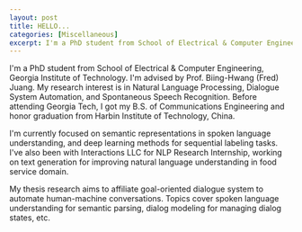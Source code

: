 ```yaml
---
layout: post
title: HELLO...
categories: [Miscellaneous]
excerpt: I'm a PhD student from School of Electrical & Computer Engineering, Georgia Institute of Technology. I'm advised by Prof. Biing-Hwang (Fred) Juang. My research interest is in Natural Language Processing, Dialogue System Automation, and Spontaneous Speech Recognition. Before attending Georgia Tech, I got my B.S. of Communications Engineering and honor graduation from Harbin Institute of Technology, China.
---
```


I'm a PhD student from School of Electrical & Computer Engineering, Georgia Institute of Technology. I'm advised by Prof. Biing-Hwang (Fred) Juang. My research interest is in Natural Language Processing, Dialogue System Automation, and Spontaneous Speech Recognition. Before attending Georgia Tech, I got my B.S. of Communications Engineering and honor graduation from Harbin Institute of Technology, China.

I'm currently focused on semantic representations in spoken language understanding, and deep learning methods for sequential labeling tasks. I've also been with Interactions LLC for NLP Research Internship, working on text generation for improving natural language understanding in food service domain.

My thesis research aims to affiliate goal-oriented dialogue system to automate human-machine conversations. Topics cover spoken language understanding for semantic parsing, dialog modeling for managing dialog states, etc.
